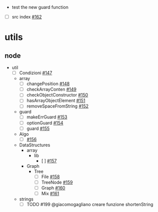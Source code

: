 - test the new guard function

- [ ] src index [#162](https://github.com/Zion-PTC/noiz-network-state/issues/162)

# utils

## node

- util
  - [ ] Condizioni [#147](https://github.com/Zion-PTC/noiz-network-state/issues/147)
  - array
    - [ ] changePosition [#148](https://github.com/Zion-PTC/noiz-network-state/issues/148)
    - [ ] checkArrayConten [#149](https://github.com/Zion-PTC/noiz-network-state/issues/149)
    - [ ] checkObjectConstructor [#150](https://github.com/Zion-PTC/noiz-network-state/issues/150)
    - [ ] hasArrayObjectElement [#151](https://github.com/Zion-PTC/noiz-network-state/issues/151)
    - [ ] removeSpaceFromString [#152](https://github.com/Zion-PTC/noiz-network-state/issues/152)
  - guard
    - [ ] makeErrGuard [#153](https://github.com/Zion-PTC/noiz-network-state/issues/153)
    - [ ] optionGuard [#154](https://github.com/Zion-PTC/noiz-network-state/issues/154)
    - [ ] guard [#155](https://github.com/Zion-PTC/noiz-network-state/issues/155)
  - Algo
    - [ ] [#156](https://github.com/Zion-PTC/noiz-network-state/issues/156)
  - DataStructures
    - array
      - lib
        - [ ]
          [#157](https://github.com/Zion-PTC/noiz-network-state/issues/157)
    - Graph
      - Tree
        - [ ] File [#158](https://github.com/Zion-PTC/noiz-network-state/issues/158)
        - [ ] TreeNode [#159](https://github.com/Zion-PTC/noiz-network-state/issues/159)
        - [ ] Graph [#160](https://github.com/Zion-PTC/noiz-network-state/issues/160)
        - [ ] Mix [#161](https://github.com/Zion-PTC/noiz-network-state/issues/161)
  - strings
    - [ ] TODO #199 @giacomogagliano creare funzione shortenString
